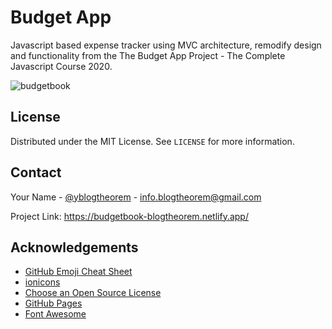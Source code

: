 # Budget App

Javascript based expense tracker using MVC architecture, remodify design and functionality from the The Budget App Project - The Complete Javascript Course 2020. 

![budgetbook](https://user-images.githubusercontent.com/6918020/96409211-88d7a300-1202-11eb-8a03-8d7e469e93bb.png)

<!-- LICENSE -->
## License

Distributed under the MIT License. See `LICENSE` for more information.

<!-- CONTACT -->
## Contact

Your Name - [@yblogtheorem](https://www.instagram.com/blogtheorem) - info.blogtheorem@gmail.com

Project Link:  https://budgetbook-blogtheorem.netlify.app/

<!-- ACKNOWLEDGEMENTS -->
## Acknowledgements
* [GitHub Emoji Cheat Sheet](https://www.webpagefx.com/tools/emoji-cheat-sheet)
* [ionicons](https://ionicons.com/v2/)
* [Choose an Open Source License](https://choosealicense.com)
* [GitHub Pages](https://pages.github.com)
* [Font Awesome](https://fontawesome.com)


